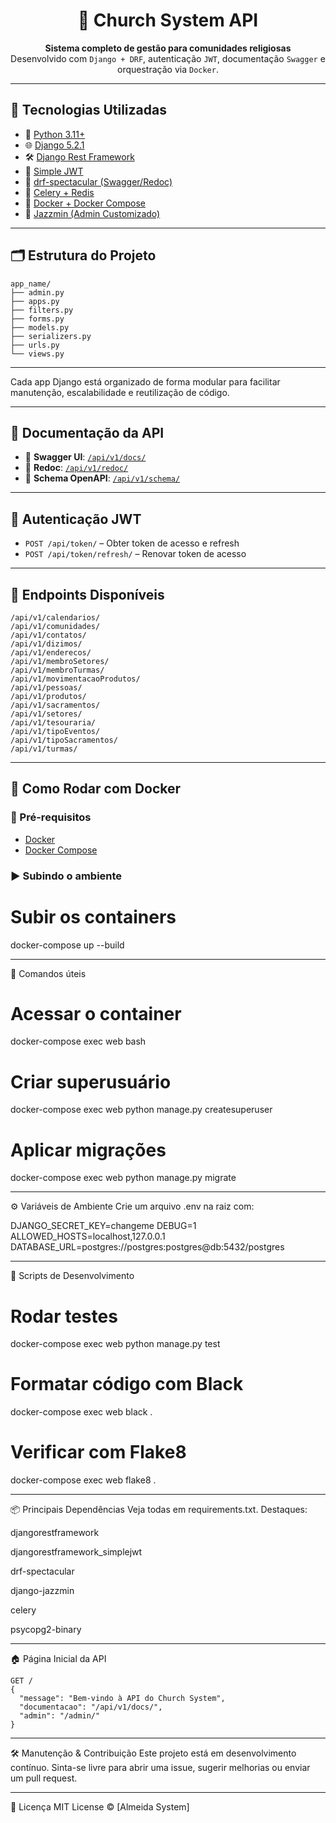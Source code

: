 <h1 align="center">📖 Church System API</h1>

<p align="center">
  <strong>Sistema completo de gestão para comunidades religiosas</strong><br>
  Desenvolvido com <code>Django + DRF</code>, autenticação <code>JWT</code>, documentação <code>Swagger</code> e orquestração via <code>Docker</code>.
</p>

---

## 🚀 Tecnologias Utilizadas

- 🐍 [Python 3.11+](https://www.python.org/)
- 🌐 [Django 5.2.1](https://www.djangoproject.com/)
- 🛠️ [Django Rest Framework](https://www.django-rest-framework.org/)
- 🔐 [Simple JWT](https://django-rest-framework-simplejwt.readthedocs.io/)
- 📘 [drf-spectacular (Swagger/Redoc)](https://drf-spectacular.readthedocs.io/)
- 🧵 [Celery + Redis](https://docs.celeryq.dev/)
- 🐳 [Docker + Docker Compose](https://docs.docker.com/compose/)
- 🎨 [Jazzmin (Admin Customizado)](https://github.com/farridav/django-jazzmin)

---

## 🗂️ Estrutura do Projeto
```
app_name/
├── admin.py
├── apps.py
├── filters.py
├── forms.py
├── models.py
├── serializers.py
├── urls.py
└── views.py
```

---

Cada app Django está organizado de forma modular para facilitar manutenção, escalabilidade e reutilização de código.

---

## 📄 Documentação da API

- 📘 **Swagger UI**: [`/api/v1/docs/`](http://localhost:8000/api/v1/docs/)
- 📕 **Redoc**: [`/api/v1/redoc/`](http://localhost:8000/api/v1/redoc/)
- 📜 **Schema OpenAPI**: [`/api/v1/schema/`](http://localhost:8000/api/v1/schema/)

---

## 🔐 Autenticação JWT

- `POST /api/token/` – Obter token de acesso e refresh  
- `POST /api/token/refresh/` – Renovar token de acesso

---

## 🧱 Endpoints Disponíveis
```
/api/v1/calendarios/
/api/v1/comunidades/
/api/v1/contatos/
/api/v1/dizimos/
/api/v1/enderecos/
/api/v1/membroSetores/
/api/v1/membroTurmas/
/api/v1/movimentacaoProdutos/
/api/v1/pessoas/
/api/v1/produtos/
/api/v1/sacramentos/
/api/v1/setores/
/api/v1/tesouraria/
/api/v1/tipoEventos/
/api/v1/tipoSacramentos/
/api/v1/turmas/
```

---

## 🐳 Como Rodar com Docker

### 🧩 Pré-requisitos

- [Docker](https://www.docker.com/)
- [Docker Compose](https://docs.docker.com/compose/)

### ▶️ Subindo o ambiente

# Subir os containers
docker-compose up --build

---

🔧 Comandos úteis

# Acessar o container
docker-compose exec web bash

# Criar superusuário
docker-compose exec web python manage.py createsuperuser

# Aplicar migrações
docker-compose exec web python manage.py migrate

---

⚙️ Variáveis de Ambiente
Crie um arquivo .env na raiz com:

DJANGO_SECRET_KEY=changeme
DEBUG=1
ALLOWED_HOSTS=localhost,127.0.0.1
DATABASE_URL=postgres://postgres:postgres@db:5432/postgres

---

🧪 Scripts de Desenvolvimento

# Rodar testes
docker-compose exec web python manage.py test

# Formatar código com Black
docker-compose exec web black .

# Verificar com Flake8
docker-compose exec web flake8 .

---

📦 Principais Dependências
Veja todas em requirements.txt. Destaques:

djangorestframework

djangorestframework_simplejwt

drf-spectacular

django-jazzmin

celery

psycopg2-binary

---

🏠 Página Inicial da API
```
GET /
{
  "message": "Bem-vindo à API do Church System",
  "documentacao": "/api/v1/docs/",
  "admin": "/admin/"
}
```
---

🛠️ Manutenção & Contribuição
Este projeto está em desenvolvimento contínuo. Sinta-se livre para abrir uma issue, sugerir melhorias ou enviar um pull request.

---

📄 Licença
MIT License © [Almeida System]
